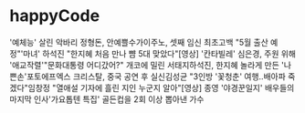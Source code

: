 happyCode
=========

'예체능' 살린 악바리 정형돈, 안예쁠수가이주노, 셋째 임신 최초고백 "5월 출산 예정"'마녀' 하석진 "한지혜 처음 만나 뺨 5대 맞았다"[영상] '칸타빌레' 심은경, 주원 위해 '애교작렬'"문화대통령 어디갔어?" 개코에 밀린 서태지하석진, 한지혜
놀라게 만든 '나쁜손'포토에프엑스 크리스탈, 중국 공연 후 실신김성균 "3인방 '꽃청춘' 여행..배아파 죽겠다"임창정 "열애설 기자에 흘린 지인 누군지 알아"[영상] 종영 '야경꾼일지' 배우들의 마지막 인사'가요톱텐 특집' 골든컵을 2회 이상 뽑아낸 가수
